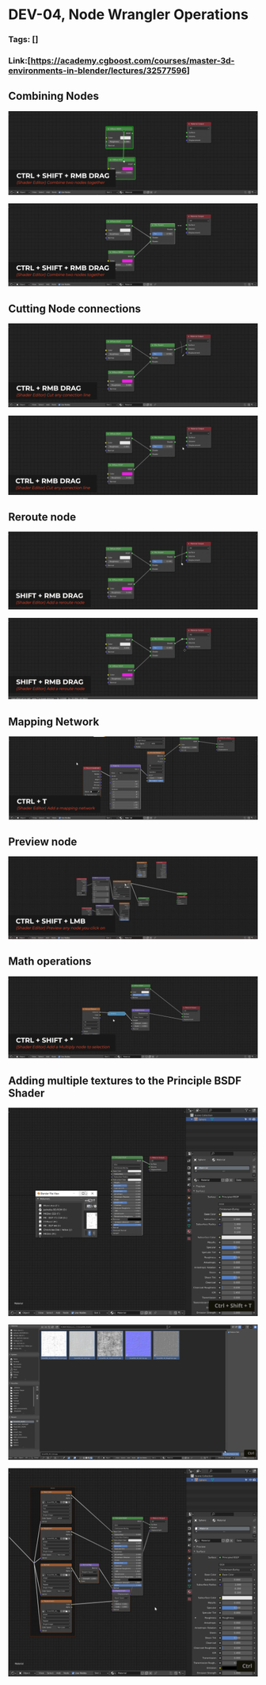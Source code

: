 # DEV-04, Node Wrangler Operations
### Tags: []
### Link:[<https://academy.cgboost.com/courses/master-3d-environments-in-blender/lectures/32577596>]

## Combining Nodes

![](../images/DEV-04/DEV-04-A1.png)

![](../images/DEV-04/DEV-04-A2.png)

## Cutting Node connections

![](../images/DEV-04/DEV-04-A3.png)

![](../images/DEV-04/DEV-04-A4.png)

## Reroute node

![](../images/DEV-04/DEV-04-A5.png)

![](../images/DEV-04/DEV-04-A6.png)

## Mapping Network

![](../images/DEV-04/DEV-04-A7.png)

## Preview node

![](../images/DEV-04/DEV-04-A8.png)

## Math operations

![](../images/DEV-04/DEV-04-A9.png)

## Adding multiple textures to the Principle BSDF Shader

![](../images/DEV-04/DEV-04-A10.png)

![](../images/DEV-04/DEV-04-A11.png)

![](../images/DEV-04/DEV-04-A12.png)
